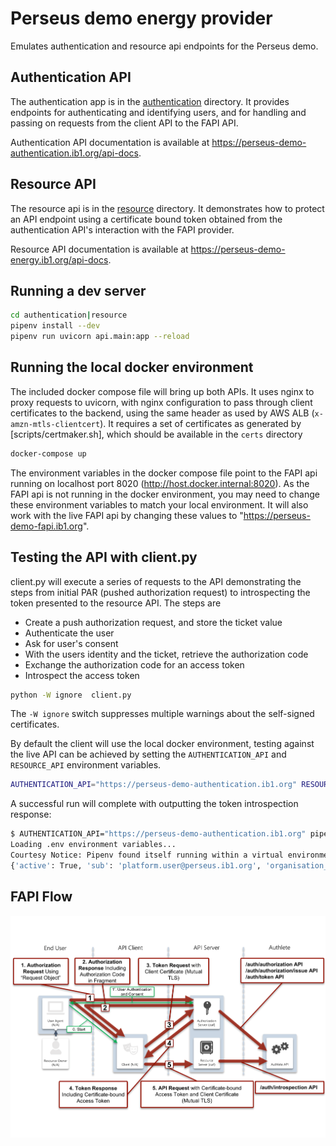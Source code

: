 # Perseus demo energy provider

Emulates authentication and resource api endpoints for the Perseus demo.

## Authentication API

The authentication app is in the [authentication](authentication) directory. It provides endpoints for authenticating and identifying users, and for handling and passing on requests from the client API to the FAPI API.

Authentication API documentation is available at https://perseus-demo-authentication.ib1.org/api-docs.

## Resource API

The resource api is in the [resource](resource) directory. It demonstrates how to protect an API endpoint using a certificate bound token obtained from the authentication API's interaction with the FAPI provider.

Resource API documentation is available at https://perseus-demo-energy.ib1.org/api-docs.

## Running a dev server

```bash
cd authentication|resource
pipenv install --dev
pipenv run uvicorn api.main:app --reload
```

## Running the local docker environment

The included docker compose file will bring up both APIs. It uses nginx to proxy requests to uvicorn, with nginx configuration to pass through client certificates to the backend, using the same header as used by AWS ALB (`x-amzn-mtls-clientcert`). It requires a set of certificates as generated by [scripts/certmaker.sh], which should be available in the `certs` directory

```bash
docker-compose up
```

The environment variables in the docker compose file point to the FAPI api running on localhost port 8020 (http://host.docker.internal:8020). As the FAPI api is not running in the docker environment, you may need to change these environment variables to match your local environment. It will also work with the live FAPI api by changing these values to "https://perseus-demo-fapi.ib1.org".

## Testing the API with client.py

client.py will execute a series of requests to the API demonstrating the steps from initial PAR (pushed authorization request) to introspecting the token presented to the resource API. The steps are

- Create a push authorization request, and store the ticket value
- Authenticate the user
- Ask for user's consent
- With the users identity and the ticket, retrieve the authorization code
- Exchange the authorization code for an access token
- Introspect the access token

```bash
python -W ignore  client.py
```

The `-W ignore` switch suppresses multiple warnings about the self-signed certificates.

By default the client will use the local docker environment, testing against the live API can be achieved by setting the `AUTHENTICATION_API` and `RESOURCE_API` environment variables.

```bash
AUTHENTICATION_API="https://perseus-demo-authentication.ib1.org" RESOURCE_API=https://perseus-demo-energy.ib1.org python -W ignore  client.py
```

A successful run will complete with outputting the token introspection response:

```bash
$ AUTHENTICATION_API="https://perseus-demo-authentication.ib1.org" pipenv run python -W ignore  client.py
Loading .env environment variables...
Courtesy Notice: Pipenv found itself running within a virtual environment, so it will automatically use that environment, instead of creating its own for any project. You can set PIPENV_IGNORE_VIRTUALENVS=1 to force pipenv to ignore that environment and create its own instead. You can set PIPENV_VERBOSITY=-1 to suppress this warning.
{'active': True, 'sub': 'platform.user@perseus.ib1.org', 'organisation_id': 'perseus-demo-accounting', 'amr': ['kba', 'email_verification', 'phone_verification'], 'auth_time': 1702375791, 'organisation_name': 'Perseus Demo Accounting', 'organisation_number': '01234567', 'software_name': 'Perseus Demo Accounting Client', 'client_id': 21653835348762, 'exp': 1702379404, 'iat': 1702375804, 'iss': 'https://perseus-demo-fapi.ib1.org', 'scope': ['openid', 'profile'], 'cnf': {'x5t#S256': '97P4nb8Ey8z6miUXCkMjLNhewEgWyKW4LpEosCnr9yg'}, 'token_type': 'Bearer'}
```

## FAPI Flow

![FAPI Flow diagram](docs/fapi-authlete-flow.png)

